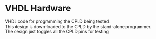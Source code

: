 # VHDL Hardware
VHDL code for programming the CPLD being tested.  
This design is down-loaded to the CPLD by the stand-alone programmer.  
The design just toggles all the CPLD pins for testing.
